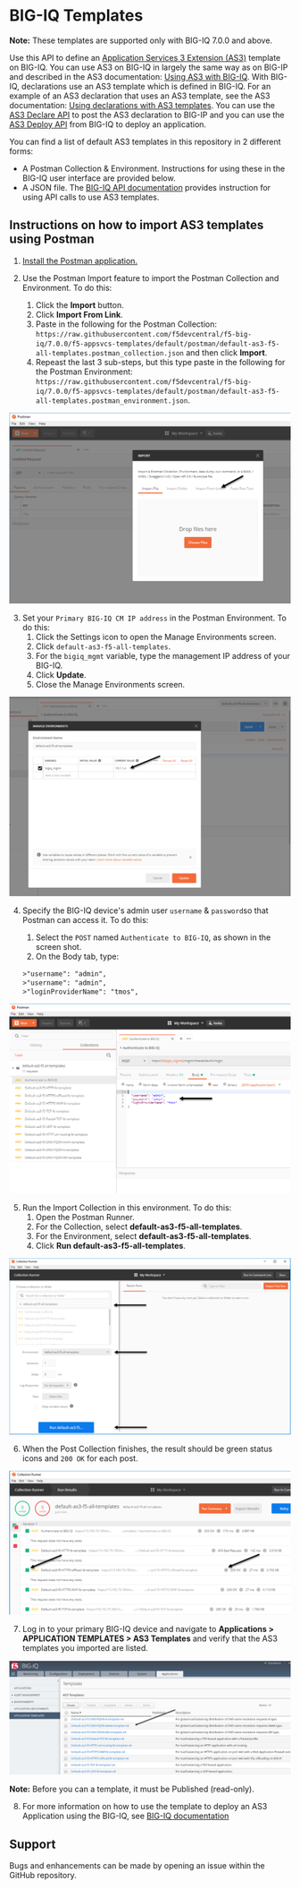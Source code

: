 BIG-IQ Templates
================

**Note:** These templates are supported only with BIG-IQ 7.0.0 and above.

Use this API to define an [Application Services 3 Extension (AS3)](https://clouddocs.f5.com/products/extensions/f5-appsvcs-extension/latest/) template on BIG-IQ. You can use AS3 on BIG-IQ in largely the same way as on BIG-IP and described in the AS3 documentation: [Using AS3 with BIG-IQ](https://clouddocs.f5.com/products/extensions/f5-appsvcs-extension/latest/userguide/big-iq.html). With BIG-IQ, declarations use an AS3 template which is defined in BIG-IQ. For an example of an AS3 declaration that uses an AS3 template, see the AS3 documentation: [Using declarations with AS3 templates](https://clouddocs.f5.com/products/extensions/f5-appsvcs-extension/latest/userguide/big-iq.html#template). You can use the [AS3 Declare API](https://clouddocs.f5networks.net/products/big-iq/mgmt-api/v7.0.0/ApiReferences/bigiq_public_api_ref/r_as3_declare.html) to post the AS3 declaration to BIG-IP and you can use the [AS3 Deploy API](https://clouddocs.f5networks.net/products/big-iq/mgmt-api/v7.0.0/ApiReferences/bigiq_public_api_ref/r_as3_deploy.html) from BIG-IQ to deploy an application.

You can find a list of default AS3 templates in this repository in 2 different forms:

* A Postman Collection & Environment. Instructions for using these in the BIG-IQ user interface are provided below.
* A JSON file. The [BIG-IQ API documentation](https://clouddocs.f5.com/products/big-iq/mgmt-api/latest/ApiReferences/bigiq_public_api_ref/r_as3_template.html) provides instruction for using API calls to use AS3 templates.

Instructions on how to import AS3 templates using Postman
---------------------------------------------------------

1. [Install the Postman application.](https://learning.getpostman.com/docs/postman/launching_postman/installation_and_updates/)

2. Use the Postman Import feature to import the Postman Collection and Environment. To do this:
   1. Click the **Import** button.
   1. Click **Import From Link**.
   1. Paste in the following for the Postman Collection: `https://raw.githubusercontent.com/f5devcentral/f5-big-iq/7.0.0/f5-appsvcs-templates/default/postman/default-as3-f5-all-templates.postman_collection.json` and then click **Import**.
   1. Repeast the last 3 sub-steps, but this type paste in the following for the Postman Environment:  `https://raw.githubusercontent.com/f5devcentral/f5-big-iq/7.0.0/f5-appsvcs-templates/default/postman/default-as3-f5-all-templates.postman_environment.json`.

![postman_collection_import](./images/postman_collection_import.png)

3. Set your `Primary BIG-IQ CM IP address` in the Postman Environment. To do this:
   1. Click the Settings icon to open the Manage Environments screen.
   1. Click `default-as3-f5-all-templates`.
   1. For the `bigiq_mgmt` variable, type the management IP address of your BIG-IQ.
   1. Click **Update**.
   1. Close the Manage Environments screen.

![postman_collection_environment](./images/postman_collection_environment.png)

4. Specify the  BIG-IQ device's admin user `username` & `password`so that Postman can access it. To do this:
   1. Select the `POST` named `Authenticate to BIG-IQ`, as shown in the screen shot.
   1. On the Body tab, type:
   
   ```
   >"username": "admin",
   >"username": "admin",
   >"loginProviderName": "tmos",
   ```

![postman_collection_bigiq_auth](./images/postman_collection_bigiq_auth.png)

5. Run the Import Collection in this environment. To do this:
   1. Open the Postman Runner.
   1. For the Collection, select **default-as3-f5-all-templates**.
   1. For the Environment, select **default-as3-f5-all-templates**.
   1. Click **Run default-as3-f5-all-templates**.

![postman_collection_runner](./images/postman_collection_runner.png)

6. When the Post Collection finishes, the result should be green status icons and  `200 OK` for each post.

![postman_collection_runner_passed](./images/postman_collection_runner_passed.png)

7. Log in to your primary BIG-IQ device and navigate to **Applications > APPLICATION TEMPLATES > AS3 Templates** and verify that the AS3 templates you imported are listed.

![bigiq_as3_templates_ui](./images/bigiq_as3_templates_ui.png)

**Note:** Before you can a template, it must be Published (read-only).

8. For more information on how to use the template to deploy an AS3 Application using the BIG-IQ, see [BIG-IQ documentation](https://support.f5.com/csp/knowledge-center/software/BIG-IQ?module=BIG-IQ%20Centralized%20Management&version=7.0.0)

Support
-------

Bugs and enhancements can be made by opening an issue within the GitHub repository.
